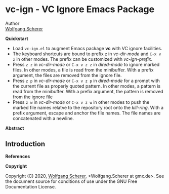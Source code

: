 vc-ign - VC Ignore Emacs Package
================================

Author  
[Wolfgang Scherer](wolfgang.scherer@gmx.de)

**Quickstart**

-   Load `vc-ign.el` to augment Emacs package **vc** with VC ignore facilities.
-   The keyboard shortcuts are bound to prefix `z` in *vc-dir-mode* and `C-x v z` in other modes. The prefix can be customized with *vc-ign-prefix*.
-   Press `z z` in *vc-dir-mode* or `C-x v z z` in *dired-mode* to ignore marked files. In other modes, a file is read from the minibuffer. With a prefix argument, the files are removed from the ignore file.
-   Press `z p` in *vc-dir-mode* or `C-x v z p` in *dired-mode* for a prompt with the current file as properly quoted pattern. In other modes, a pattern is read from the minibuffer. With a prefix argument, the pattern is removed from the ignore file
-   Press `z w` in *vc-dir-mode* or `C-x v z w` in other modes to push the marked file names relatve to the repository root onto the *kill-ring*. With a prefix argument, escape and anchor the file names. The file names are concatenated with a newline.

**Abstract**

Introduction
------------

**References**

**Copyright**

Copyright (C) 2020, [Wolfgang Scherer](wolfgang.scherer@gmx.de), &lt;Wolfgang.Scherer at gmx.de&gt;. See the document source for conditions of use under the GNU Free Documentation License.
